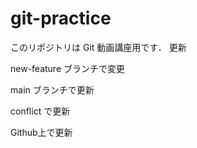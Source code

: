 # git-practice

このリポジトリは Git 動画講座用です．
更新

new-feature ブランチで変更

main ブランチで更新

conflict で更新

Github上で更新
